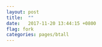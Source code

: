 ```yaml
---
layout: post
title:  ""
date:   2017-11-20 13:44:15 +0800
flag: fork
categories: pages/btall
---
```

